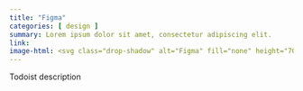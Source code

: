 ```yaml
---
title: "Figma"
categories: [ design ]
summary: Lorem ipsum dolor sit amet, consectetur adipiscing elit.
link: 
image-html: <svg class="drop-shadow" alt="Figma" fill="none" height="70" viewBox="0 0 70 70" width="70" xmlns="http://www.w3.org/2000/svg" xmlns:xlink="http://www.w3.org/1999/xlink"><linearGradient id="a" gradientUnits="userSpaceOnUse" x1="34.7682" x2="34.7682" y1="70" y2="0"><stop offset="0" stop-color="#1b1b1b"/><stop offset="1" stop-color="#323232"/></linearGradient><rect fill="url(#a)" height="70" rx="11.6667" width="70"/><path d="m35.0478 34.5717c0-4.6596 3.7773-8.4371 8.4371-8.4371 4.6596 0 8.4371 3.7775 8.4371 8.4371 0 4.6597-3.7775 8.4371-8.4371 8.4371-4.6598 0-8.4371-3.7774-8.4371-8.4371z" fill="#1abcfe"/><path d="m18.1736 51.4459c0-4.6596 3.7774-8.4371 8.4371-8.4371h8.4371v8.4371c0 4.6597-3.7774 8.4371-8.4371 8.4371s-8.4371-3.7774-8.4371-8.4371z" fill="#0acf83"/><path d="m35.0478 9.26044v16.87416h8.4371c4.6597 0 8.4371-3.7774 8.4371-8.4371 0-4.6596-3.7774-8.43706-8.4371-8.43706z" fill="#ff7262"/><path d="m18.1736 17.6975c0 4.6597 3.7774 8.4371 8.4371 8.4371h8.4371v-16.87422h-8.4371c-4.6597 0-8.4371 3.77742-8.4371 8.43712z" fill="#f24e1e"/><path d="m18.1736 34.5717c0 4.6597 3.7774 8.4371 8.4371 8.4371h8.4371v-16.8742h-8.4371c-4.6597 0-8.4371 3.7775-8.4371 8.4371z" fill="#a259ff"/></svg>
---
```


Todoist description